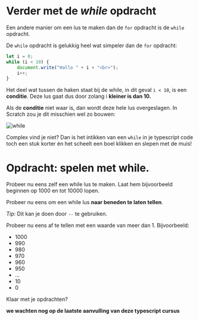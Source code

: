 # Verder met de *while* opdracht

Een andere manier om een lus te maken dan de `for` opdracht is de `while` opdracht.

De `while` opdracht is gelukkig heel wat simpeler dan de `for` opdracht:

```typescript
let i = 0;
while (i < 10) {
    document.write("Hallo " + i + "<br>");
    i++;
}
```

Het deel wat tussen de haken staat bij de while, in dit geval `i < 10`, is een **conditie**. Deze lus gaat dus door zolang i **kleiner is dan 10.**  

Als de **conditie** niet waar is, dan wordt deze hele lus overgeslagen. In Scratch zou je dit misschien wel zo bouwen:

 ![while](./images/while/while-1png)

Complex vind je niet? Dan is het intikken van een `while` in je typescript code toch een stuk korter én het scheelt een boel klikken en slepen met de muis!

# Opdracht: spelen met while.

Probeer nu eens zelf een while lus te maken. Laat hem bijvoorbeeld beginnen op 1000 en tot 10000 lopen. 

Probeer nu eens om een while lus **naar beneden te laten tellen**. 

*Tip:* Dit kan je doen door `--` te gebruiken. 

Probeer nu eens af te tellen met een waarde van meer dan 1. Bijvoorbeeld:
 
* 1000
* 990
* 980
* 970 
* 960
* 950
* ...
* 10
* 0

Klaar met je opdrachten?  
  
**we wachten nog op de laatste aanvulling van deze typescript cursus**

